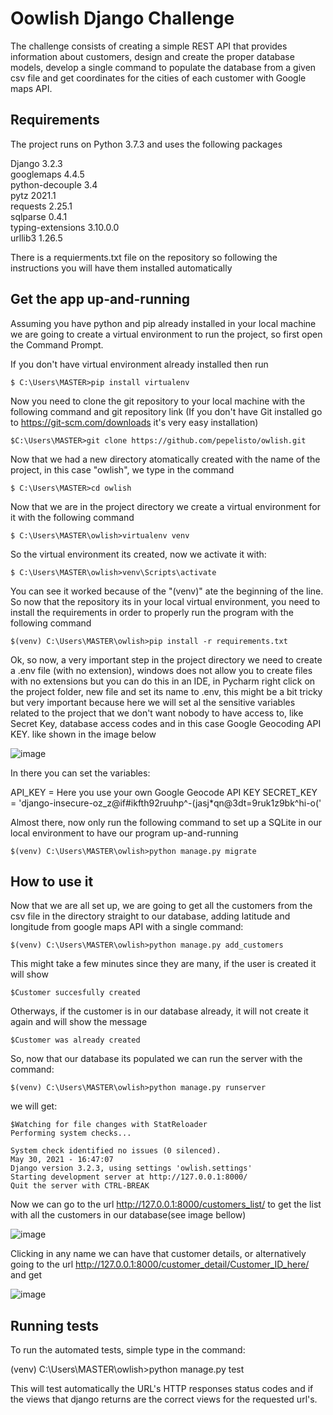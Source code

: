 # Oowlish Django Challenge

The challenge consists of creating a simple REST API that provides information about customers, design and create the proper database models, develop a single command to populate the database from a given csv file and get coordinates for the cities of each customer with Google maps API.

## Requirements

The project runs on Python 3.7.3 and uses the following packages

Django 3.2.3 <br>
googlemaps 4.4.5 <br>
python-decouple 3.4 <br>
pytz 2021.1 <br> 
requests 2.25.1 <br>
sqlparse 0.4.1 <br>
typing-extensions 3.10.0.0 <br>
urllib3 1.26.5 <br>

There is a requierments.txt file on the repository so following the instructions you will have them installed automatically

## Get the app up-and-running

Assuming you have python and pip already installed in your local machine we are going to create a virtual environment to run the project, so first open the Command Prompt.

If you don't have virtual environment already installed then run 

    $ C:\Users\MASTER>pip install virtualenv

Now you need to clone the git repository to your local machine with the following command and git repository link (If you don't have Git installed go to https://git-scm.com/downloads it's very easy installation)

    $C:\Users\MASTER>git clone https://github.com/pepelisto/owlish.git 

Now that we had a new directory atomatically created with the name of the project, in this case "owlish", we type in the command

    $ C:\Users\MASTER>cd owlish

Now that we are in the project directory we create a virtual environment  for it with the following command

    $ C:\Users\MASTER\owlish>virtualenv venv

So the virtual environment  its created, now we activate it with:

    $ C:\Users\MASTER\owlish>venv\Scripts\activate

You can see it worked because of the "(venv)" ate the beginning  of the line.
So now that the repository its in your local virtual environment, you need to install the requirements in order to properly run the program with the following command

    $(venv) C:\Users\MASTER\owlish>pip install -r requirements.txt

Ok, so now, a very important step in the project directory we need to create a .env file (with no extension), windows does not allow you to create files with no extensions but you can do this in an IDE, in Pycharm right click on the project folder, new file and set its name to .env, this might be a bit tricky but very important because here we will set al the sensitive variables related to the project that we don't want nobody to have access to, like Secret Key, database access codes and in this case Google Geocoding API KEY. like shown in the image below

![image](https://user-images.githubusercontent.com/54082379/120118144-7a257700-c167-11eb-9bb1-a3cc39d1514f.png)

In there you can set the variables:

API_KEY = Here you use your own Google Geocode API KEY
SECRET_KEY = 'django-insecure-oz_z@if#ikfth92ruuhp^-(jasj*qn@3dt=9ruk1z9bk^hi-o('

Almost there, now only run the following command to set up a SQLite in our local environment to have our program up-and-running 

    $(venv) C:\Users\MASTER\owlish>python manage.py migrate


## How to use it

Now that we are all set up, we are going to get all the customers from the csv file in the directory straight to our database, adding latitude and longitude from google maps API with a single command:

    $(venv) C:\Users\MASTER\owlish>python manage.py add_customers

This might take a few minutes since they are many, if the user is created it will show 

    $Customer succesfully created
    
Otherways, if the customer is in our database already, it will not create it again and will show the message    
    
    $Customer was already created

So, now that our database its populated we can run the server with the command:

    $(venv) C:\Users\MASTER\owlish>python manage.py runserver
    
we will get:


    $Watching for file changes with StatReloader
    Performing system checks...

    System check identified no issues (0 silenced).
    May 30, 2021 - 16:47:07
    Django version 3.2.3, using settings 'owlish.settings'
    Starting development server at http://127.0.0.1:8000/
    Quit the server with CTRL-BREAK

Now we can go to the url http://127.0.0.1:8000/customers_list/ to get the list with all the customers in our database(see image bellow)

![image](https://user-images.githubusercontent.com/54082379/120118155-8c9fb080-c167-11eb-9b3e-edab5cf8de28.png)

Clicking in any name we can have that customer details, or alternatively going to the url http://127.0.0.1:8000/customer_detail/Customer_ID_here/ and get

![image](https://user-images.githubusercontent.com/54082379/120118242-e6a07600-c167-11eb-8b61-26f848721d63.png)

## Running tests

To run the automated tests, simple type in the command:

(venv) C:\Users\MASTER\owlish>python manage.py test

This will test automatically the URL's HTTP responses status codes and if the views that django returns are the correct views for the requested url's.







